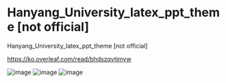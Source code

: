 # Hanyang_University_latex_ppt_theme [not official]
Hanyang_University_latex_ppt_theme [not official]

https://ko.overleaf.com/read/bhdszqvtjmyw

![image](https://user-images.githubusercontent.com/53217819/162629155-d19ef992-b47b-4e00-acce-1dd79a8008d1.png)
![image](https://user-images.githubusercontent.com/53217819/162629167-884baeef-d023-47cb-aa10-454404d71f6c.png)
![image](https://user-images.githubusercontent.com/53217819/162629182-c8002bc3-1d66-4521-880e-ea1c72b968f4.png)
